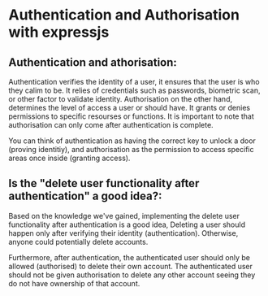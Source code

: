 # **Authentication and Authorisation with expressjs**



## Authentication and athorisation:

Authentication verifies the identity of a user, it ensures that the user is who they calim to be. It relies of credentials such as passwords, biometric scan, or other factor to validate identity. Authorisation on the other hand, determines the level of access a user or should have. It grants or denies permissions to specific resourses or functions. It is important to note that authorisation can only come after authentication is complete.

You can think of authentication as having the correct key to unlock a door (proving identitiy), and authorisation as the permission to access specific areas once inside (granting access).


## Is the "delete user functionality after authentication" a good idea?:

Based on the knowledge we've gained, implementing the delete user functionality after authentication is a good idea,  Deleting a user should happen only after verifying their identity (authentication). Otherwise, anyone could potentially delete accounts. 

Furthermore, after authentication, the authenticated user should only be allowed (authorised) to delete their own account. The authenticated user should not be given authorisation to delete any other account seeing they do not have ownership of that account.
